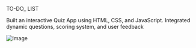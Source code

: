 TO-DO_ LIST

Built an interactive Quiz App using HTML, CSS, and JavaScript. 
Integrated dynamic questions, scoring system, and user feedback

![Image](https://github.com/user-attachments/assets/7d046ba8-090a-43e4-a4b2-2d0022b62f19)
